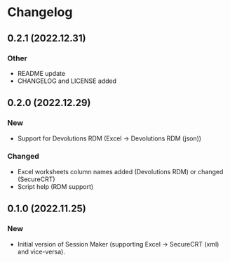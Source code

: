 
# Changelog
<!-- https://keepachangelog.com/en/1.0.0/ -->

## 0.2.1 (2022.12.31)

### Other

- README update
- CHANGELOG and LICENSE added

## 0.2.0 (2022.12.29)

### New

- Support for Devolutions RDM (Excel -> Devolutions RDM (json))

### Changed 

- Excel worksheets column names added (Devolutions RDM) or changed (SecureCRT)
- Script help (RDM support)

## 0.1.0 (2022.11.25)

### New

- Initial version of Session Maker (supporting Excel -> SecureCRT (xml) and vice-versa).
